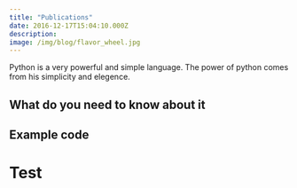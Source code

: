 ```yaml
---
title: "Publications"
date: 2016-12-17T15:04:10.000Z
description: 
image: /img/blog/flavor_wheel.jpg
---
```


Python is a very powerful and simple language. The power of python comes from his simplicity and elegence.

## What do you need to know about it


## Example code

# Test
